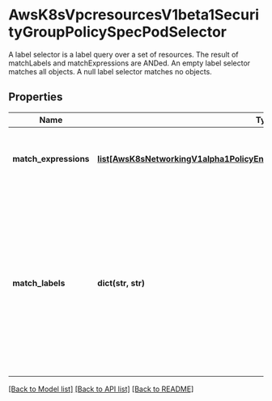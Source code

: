# AwsK8sVpcresourcesV1beta1SecurityGroupPolicySpecPodSelector

A label selector is a label query over a set of resources. The result of matchLabels and matchExpressions are ANDed. An empty label selector matches all objects. A null label selector matches no objects.
## Properties
Name | Type | Description | Notes
------------ | ------------- | ------------- | -------------
**match_expressions** | [**list[AwsK8sNetworkingV1alpha1PolicyEndpointSpecPodSelectorMatchExpressions]**](AwsK8sNetworkingV1alpha1PolicyEndpointSpecPodSelectorMatchExpressions.md) | matchExpressions is a list of label selector requirements. The requirements are ANDed. | [optional] 
**match_labels** | **dict(str, str)** | matchLabels is a map of {key,value} pairs. A single {key,value} in the matchLabels map is equivalent to an element of matchExpressions, whose key field is \&quot;key\&quot;, the operator is \&quot;In\&quot;, and the values array contains only \&quot;value\&quot;. The requirements are ANDed. | [optional] 

[[Back to Model list]](../README.md#documentation-for-models) [[Back to API list]](../README.md#documentation-for-api-endpoints) [[Back to README]](../README.md)


